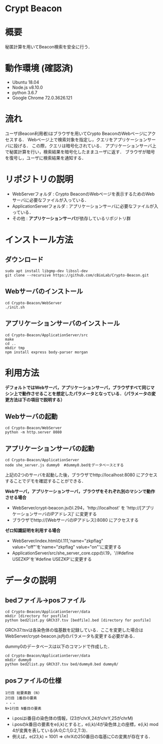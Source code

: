 # Crypt Beacon

# 概要
秘匿計算を用いてBeacon検索を安全に行う．

# 動作環境 (確認済)
* Ubuntu 18.04
* Node.js v8.10.0
* python 3.6.7
* Google Chrome 72.0.3626.121

# 流れ
ユーザ(Beacon利用者)はブラウザを用いてCrypto BeaconのWebページにアクセスする．
Webページ上で検索対象を指定し，クエリをアプリケーションサーバに投げる．
この際，クエリは暗号化されている．
アプリケーションサーバ上で秘匿計算を行い，検索結果を暗号化したままユーザに返す．
ブラウザが暗号を復号し，ユーザに検索結果を通知する．

# リポジトリの説明
* WebServerフォルダ : Crypto BeaconのWebページを表示するためのWebサーバに必要なファイルが入っている．
* ApplicationServerフォルダ : アプリケーションサーバに必要なファイルが入っている．
* その他 : **アプリケーションサーバ**が依存しているリポジトリ群

# インストール方法

## ダウンロード

    sudo apt install libgmp-dev libssl-dev
    git clone --recursive https://github.com/cBioLab/Crypto-Beacon.git

## Webサーバのインストール

    cd Crypto-Beacon/WebServer
    ./init.sh

## アプリケーションサーバのインストール

    cd Crypto-Beacon/ApplicationServer/src
    make
    cd ..
    mkdir tmp
    npm install express body-parser morgan

# 利用方法
**デフォルトではWebサーバ，アプリケーションサーバ，ブラウザすべて同じマシン上で動作させることを想定したパラメータとなっている．（パラメータの変更方法は下の項目で説明する）**
## Webサーバの起動

    cd Crypto-Beacon/WebServer
    python -m http.server 8080

## アプリケーションサーバの起動

    cd Crypto-Beacon/ApplicationServer
    node she_server.js dummy0  #dummy0.bedをデータベースとする

上記の2つのサーバを起動した後，ブラウザでhttp://localhost:8080 にアクセスすることでデモを確認することができる．

**Webサーバ，アプリケーションサーバ，ブラウザをそれぞれ別のマシンで動作させる場合**

+ WebServer/crypt-beacon.jsのl.294，'http://localhost' を 'http://[アプリケーションサーバのIPアドレス]' に変更する
+ ブラウザでhttp://[WebサーバのIPアドレス]:8080 にアクセスする

**ゼロ知識証明を利用する場合**

+ WebServer/index.htmlのl.111,'name="zkpflag" value="off"'を'name="zkpflag" value="on"'に変更する
+ ApplicationServer/src/she_server_core.cppのl.19，'//#define USEZKP'を'#define USEZKP'に変更する

# データの説明

## bedファイル→posファイル

    cd Crypto-Beacon/ApplicationServer/data
    mkdir [directory for posfile]
    python bed2list.py GRCh37.tsv [bedfile].bed [directory for posfile]

GRCh37.tsvは各染色体の塩基数を記録している．ここを変更した場合はWebServer/crypt-beacon.js内のパラメータも変更する必要がある．

dummy0のデータベースは以下のコマンドで作成した．

    cd Crypto-Beacon/ApplicationServer/data
    mkdir dummy0
    python bed2list.py GRCh37.tsv bed/dummy0.bed dummy0/

## posファイルの仕様

    1行目 総要素数 (N)
    2行目 1番目の要素
    ・・・
    N+1行目 N番目の要素

* i.posはi番目の染色体の情報，(23がchrX,24がchrY,25がchrM)
* i.posのk番目の要素をe(i,k)とすると，e(i,k)/4が染色体上の座標，e(i,k) mod 4が変異を表している(A:0,C:1,G:2,T:3)．
* 例えば，e(23,k) = 1001 => chrXの250番目の塩基にCの変異が存在する．
